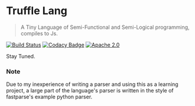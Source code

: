 Truffle Lang
==============================

> A Tiny Language of Semi-Functional and Semi-Logical programming, compiles to Js.

[![Build Status](https://travis-ci.org/BakaBBQ/truffle-lang.svg)](https://travis-ci.org/BakaBBQ/talf-lang)
[![Codacy Badge](https://api.codacy.com/project/badge/grade/2d999a6b51304f95bd62f07e8c8c10a0)](https://www.codacy.com/app/baqiao_liu/talf-lang)
[![Apache 2.0](https://img.shields.io/badge/License-Apache%202.0-blue.svg)](http://www.apache.org/licenses/LICENSE-2.0.html)

Stay Tuned.

### Note
Due to my inexperience of writing a parser and using this as a learning project,
a large part of the language's parser is written in the style of fastparse's example
python parser.
